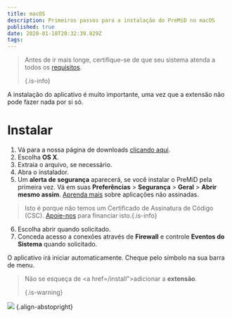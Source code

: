```yaml
---
title: macOS
description: Primeiros passos para a instalação do PreMiD no macOS
published: true
date: 2020-01-18T20:32:39.829Z
tags:
---
```


> Antes de ir mais longe, certifique-se de que seu sistema atenda a todos os [requisitos](/install/requirements). 
> 
> {.is-info}

A instalação do aplicativo é muito importante, uma vez que a extensão não pode fazer nada por si só.

# Instalar
1. Vá para a nossa página de downloads [clicando aqui](https://premid.app/downloads).
2. Escolha **OS X**.
3. Extraia o arquivo, se necessário.
4. Abra o instalador.
5. Um **alerta de segurança** aparecerá, se você instalar o PreMiD pela primeira vez. Vá em suas **Preferências** > **Segurança** > **Geral** > **Abrir mesmo assim**. [Aprenda mais](https://support.apple.com/guide/mac-help/open-a-mac-app-from-an-unidentified-developer-mh40616/mac) sobre aplicações não assinadas.
> Isto é porque não temos um Certificado de Assinatura de Código (CSC). [Apoie-nos](https://www.patreon.com/Timeraa) para financiar isto.{.is-info}
6. Escolha abrir quando solicitado.
7. Conceda acesso a conexões através de **Firewall** e controle **Eventos do Sistema** quando solicitado.

O aplicativo irá iniciar automaticamente. Cheque pelo símbolo na sua barra de menu.

> Não se esqueça de <a href=/install">adicionar a **extensão**</a>. 
> 
> {.is-warning}

![](https://img.icons8.com/color/2x/mac-logo.png) {.align-abstopright}